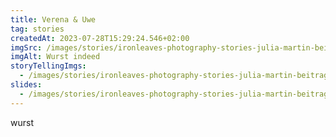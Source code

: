 ```yaml
---
title: Verena & Uwe
tag: stories
createdAt: 2023-07-28T15:29:24.546+02:00
imgSrc: /images/stories/ironleaves-photography-stories-julia-martin-beitrag-ablauf-braeutigam-getting-ready.jpg
imgAlt: Wurst indeed
storyTellingImgs:
  - /images/stories/ironleaves-photography-stories-julia-martin-beitrag-ablauf-dom-magdeburg.jpg
slides:
  - /images/stories/ironleaves-photography-stories-julia-martin-beitrag-ablauf-dom-urban-brautpaarshooting.jpg
---
```

wurst